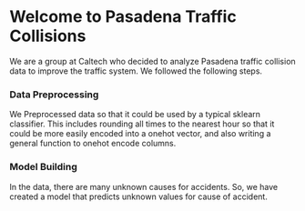 # Welcome to Pasadena Traffic Collisions

We are a group at Caltech who decided to analyze Pasadena traffic collision data to improve the traffic system. We followed the following steps. 

### Data Preprocessing
We Preprocessed data so that it could be used by a typical sklearn classifier. This includes rounding all times to the nearest hour so that it could be more easily encoded into a onehot vector, and also writing a general function to onehot encode columns.

### Model Building
In the data, there are many unknown causes for accidents. So, we have created a model that predicts unknown values for cause of accident.
